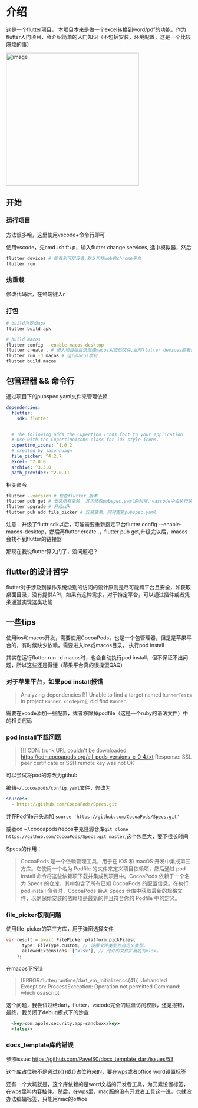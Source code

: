 # 介绍

这是一个flutter项目， 本项目本来是做一个excel转换到word/pdf的功能，作为flutter入门项目，会介绍简单的入门知识（不包括安装，环境配置，这是一个比较麻烦的事）

<img width="360" alt="image" src="https://github.com/lovelyJason/flutter_demo/assets/50656459/a4846602-c610-4ed3-ba45-99de462149a8">


## 开始

### 运行项目

方法很多哈，这里使用vscode+命令行即可

使用vscode，先cmd+shift+p，输入flutter change services, 选中模拟器，然后

```bash
flutter devices # 能看到可用设备,默认包括web的chrome平台
flutter run
```

### 热重载

修改代码后，在终端键入r

### 打包

```bash
# build为安卓apk
flutter build apk

# build macos
flutter config --enable-macos-desktop
flutter create . # 进入项目根目录创建macos对应的文件,此时flutter devices能看到macOS
flutter run -d macos # 运行macos项目
flutter build macos
```

## 包管理器 && 命令行

通过项目下的pubspec.yaml文件来管理依赖

```yaml
dependencies:
  flutter:
    sdk: flutter


  # The following adds the Cupertino Icons font to your application.
  # Use with the CupertinoIcons class for iOS style icons.
  cupertino_icons: ^1.0.2
  # created by jasonhuagn
  file_picker: ^4.2.7
  excel: ^2.0.0
  archive: ^3.3.0
  path_provider: ^2.0.11

```

相关命令

```bash
flutter --version # 检查flutter 版本
flutter pub get # 安装所有依赖, 其实修改pubspec.yaml的时候，vascode中会执行执行这个检查依赖版本是否和fluuter匹配,这个真的很赞
flutter upgrade # 升级sdk
flutter pub add file_picker # 安装依赖，同时更新pubspec.yaml
```

注意：升级了fluttr sdk以后，可能需要重新指定平台flutter config --enable-macos-desktop，然后再flutter create .，flutter pub get,升级完以后，macos会找不到flutter的链接器


那现在我说flutter算入门了，没问题吧？

## flutter的设计哲学

flutter对于涉及到操作系统级别的访问的设计原则是尽可能跨平台且安全，如获取桌面目录，没有提供API，如果有这种需求，对于特定平台，可以通过插件或者凭条通道实现这类功能

## 一些tips

使用ios和macos开发，需要使用CocoaPods，也是一个包管理器，但是是苹果平台的，有时候缺少依赖，需要进入ios或macos目录， 执行pod install

其实在运行flutter run -d macos时，也会自动执行pod install，但不保证不出问题，所以这些还是得懂（苹果平台真的很操蛋QAQ）

### 对于苹果平台，如果pod install报错

> Analyzing dependencies [!] Unable to find a target named `RunnerTests` in project `Runner.xcodeproj`, did find `Runner`.

需要在xcode添加一些配置，或者移除掉podfile（这是一个ruby的语法文件）中的相关代码

### pod install下载问题

> [!] CDN: trunk URL couldn't be downloaded: https://cdn.cocoapods.org/all_pods_versions_c_0_4.txt Response: SSL peer certificate or SSH remote key was not OK

可以尝试将pod的源改为github

编辑`~/.cocoapods/config.yaml`文件，修改为
```yaml
sources:
  - https://github.com/CocoaPods/Specs.git

```
并在Podfile开头添加
`source 'https://github.com/CocoaPods/Specs.git'`

或者cd ~/.cocoapods/repos中克隆源仓库`git clone https://github.com/CocoaPods/Specs.git master`,这个包巨大，要下很长时间

Specs的作用：

> CocoaPods 是一个依赖管理工具，用于在 iOS 和 macOS 开发中集成第三方库。它使用一个名为 Podfile 的文件来定义项目依赖项，然后通过 pod install 命令将这些依赖项下载并集成到项目中。CocoaPods 依赖于一个名为 Specs 的仓库，其中包含了所有已知 CocoaPods 的配置信息。在执行 pod install 命令时，CocoaPods 会从 Specs 仓库中获取最新的规格文件，以确保你安装的依赖项是最新的并且符合你的 Podfile 中的定义。

### file_picker权限问题

使用file_picker的第三方库，用于弹窗选择文件

```dart
var result = await FilePicker.platform.pickFiles(
      type: FileType.custom, // 设置文件类型为自定义类型。
      allowedExtensions: ['xlsx'], // 允许的文件扩展名为xlsx。
    );
```
在macos下报错
> [ERROR:flutter/runtime/dart_vm_initializer.cc(41)] Unhandled Exception: ProcessException: Operation not permitted Command: which osascript

这个问题，我尝试过给dart，flutter，vscode完全的磁盘访问权限，还是报错，最终，我关闭了debug模式下的沙盒

```xml
  <key>com.apple.security.app-sandbox</key>
  <false/>
```

### docx_template库的错误

参照issue: https://github.com/PavelS0/docx_template_dart/issues/53

这个库占位符不是通过{{}}或{}占位符来的，要在wps或者office word设置标签

还有一个大坑就是，这个库依赖的是word文档的开发者工具，为元素设置标签，在wps里叫内容控件。然后，在wps里，mac版的没有开发者工具这一说，也就没办法编辑标签，只能用mac的office
